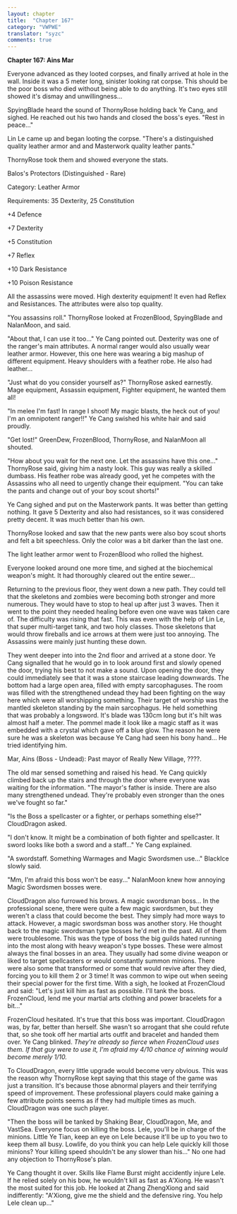 ```yaml
---
layout: chapter
title:  "Chapter 167"
category: "VWPWE"
translator: "syzc"
comments: true
---
```


**Chapter 167: Ains Mar**

Everyone advanced as they looted corpses, and finally arrived at hole in the wall. Inside it was a 5 meter long, sinister looking rat corpse. This should be the poor boss who died without being able to do anything. It's two eyes still showed it's dismay and unwillingness...

SpyingBlade heard the sound of ThornyRose holding back Ye Cang, and sighed. He reached out his two hands and closed the boss's eyes. "Rest in peace..."

Lin Le came up and began looting the corpse. "There's a distinguished quality leather armor and and Masterwork quality leather pants."

ThornyRose took them and showed everyone the stats.

Balos's Protectors (Distinguished - Rare)

Category: Leather Armor

Requirements: 35 Dexterity, 25 Constitution

+4 Defence

+7 Dexterity

+5 Constitution

+7 Reflex

+10 Dark Resistance

+10 Poison Resistance

All the assassins were moved. High dexterity equipment! It even had Reflex and Resistances. The attributes were also top quality.

"You assassins roll." ThornyRose looked at FrozenBlood, SpyingBlade and NalanMoon, and said.

"About that, I can use it too..." Ye Cang pointed out. Dexterity was one of the ranger's main attributes. A normal ranger would also usually wear leather armor. However, this one here was wearing a big mashup of different equipment. Heavy shoulders with a feather robe. He also had leather...

"Just what do you consider yourself as?" ThornyRose asked earnestly. Mage equipment, Assassin equipment, Fighter equipment, he wanted them all!

"In melee I'm fast! In range I shoot! My magic blasts, the heck out of you! I'm an omnipotent ranger!!" Ye Cang swished his white hair and said proudly.

"Get lost!" GreenDew, FrozenBlood, ThornyRose, and NalanMoon all shouted.

"How about you wait for the next one. Let the assassins have this one..." ThornyRose said, giving him a nasty look. This guy was really a skilled dumbass. His feather robe was already good, yet he competes with the Assassins who all need to urgently change their equipment. "You can take the pants and change out of your boy scout shorts!"

Ye Cang sighed and put on the Masterwork pants. It was better than getting nothing. It gave 5 Dexterity and also had resistances, so it was considered pretty decent. It was much better than his own.

ThornyRose looked and saw that the new pants were also boy scout shorts and felt a bit speechless. Only the color was a bit darker than the last one. 

The light leather armor went to FrozenBlood who rolled the highest.

Everyone looked around one more time, and sighed at the biochemical weapon's might. It had thoroughly cleared out the entire sewer...

Returning to the previous floor, they went down a new path. They could tell that the skeletons and zombies were becoming both stronger and more numerous. They would have to stop to heal up after just 3 waves. Then it went to the point they needed healing before even one wave was taken care of. The difficulty was rising that fast. This was even with the help of Lin Le, that super multi-target tank, and two holy classes. Those skeletons that would throw fireballs and ice arrows at them were just too annoying. The Assassins were mainly just hunting these down.

They went deeper into into the 2nd floor and arrived at a stone door. Ye Cang signalled that he would go in to look around first and slowly opened the door, trying his best to not make a sound. Upon opening the door, they could immediately see that it was a stone staircase leading downwards. The bottom had a large open area, filled with empty sarcophaguses. The room was filled with the strengthened undead they had been fighting on the way here which were all worshipping something. Their target of worship was the mantled skeleton standing by the main sarcophagus. He held something that was probably a longsword. It's blade was 130cm long but it's hilt was almost half a meter. The pommel made it look like a magic staff as it was embedded with a crystal which gave off a blue glow. The reason he were sure he was a skeleton was because Ye Cang had seen his bony hand... He tried identifying him.

Mar, Ains (Boss - Undead): Past mayor of Really New Village, ????.

The old mar sensed something and raised his head. Ye Cang quickly climbed back up the stairs and through the door where everyone was waiting for the information. "The mayor's father is inside. There are also many strengthened undead. They're probably even stronger than the ones we've fought so far."

"Is the Boss a spellcaster or a fighter, or perhaps something else?" CloudDragon asked.

"I don't know. It might be a combination of both fighter and spellcaster. It sword looks like both a sword and a staff..." Ye Cang explained.

"A swordstaff. Something Warmages and Magic Swordsmen use..." BlackIce slowly said.

"Mm, I'm afraid this boss won't be easy..." NalanMoon knew how annoying Magic Swordsmen bosses were.

CloudDragon also furrowed his brows. A magic swordsman boss... In the professional scene, there were quite a few magic swordsmen, but they weren't a class that could become the best. They simply had more ways to attack. However, a magic swordsman boss was another story. He thought back to the magic swordsman type bosses he'd met in the past. All of them were troublesome. This was the type of boss the big guilds hated running into the most along with heavy weapon's type bosses. These were almost always the final bosses in an area. They usually had some divine weapon or liked to target spellcasters or would constantly summon minions. There were also some that transformed or some that would revive after they died, forcing you to kill them 2 or 3 time! It was common to wipe out when seeing their special power for the first time. With a sigh, he looked at FrozenCloud and said: "Let's just kill him as fast as possible. I'll tank the boss. FrozenCloud, lend me your martial arts clothing and power bracelets for a bit..."

FrozenCloud hesitated. It's true that this boss was important. CloudDragon was, by far, better than herself. She wasn't so arrogant that she could refute that, so she took off her martial arts outfit and bracelet and handed them over. Ye Cang blinked. *They're already so fierce when FrozenCloud uses them. If that guy were to use it, I'm afraid my 4/10 chance of winning would become merely 1/10.*

To CloudDragon, every little upgrade would become very obvious. This was the reason why ThornyRose kept saying that this stage of the game was just a transition. It's because those abnormal players and their terrifying speed of improvement. These professional players could make gaining a few attribute points seems as if they had multiple times as much. CloudDragon was one such player.

"Then the boss will be tanked by Shaking Bear, CloudDragon, Me, and VastSea. Everyone focus on killing the boss. Lele, you'll be in charge of the minions. Little Ye Tian, keep an eye on Lele because it'll be up to you two to keep them all busy. Lowlife, do you think you can help Lele quickly kill those minions? Your killing speed shouldn't be any slower than his..." No one had any objection to ThornyRose's plan.

Ye Cang thought it over. Skills like Flame Burst might accidently injure Lele. If he relied solely on his bow, he wouldn't kill as fast as A'Xiong. He wasn't the most suited for this job. He looked at Zhang ZhengXiong and said indifferently: "A'Xiong, give me the shield and the defensive ring. You help Lele clean up..."
